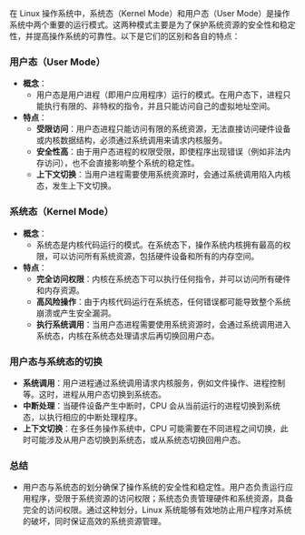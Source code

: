 在 Linux 操作系统中，系统态（Kernel Mode）和用户态（User Mode）是操作系统中两个重要的运行模式。这两种模式主要是为了保护系统资源的安全性和稳定性，并提高操作系统的可靠性。以下是它们的区别和各自的特点：

### **用户态（User Mode）**
- **概念**：
  - 用户态是用户进程（即用户应用程序）运行的模式。在用户态下，进程只能执行有限的、非特权的指令，并且只能访问自己的虚拟地址空间。
- **特点**：
  - **受限访问**：用户态进程只能访问有限的系统资源，无法直接访问硬件设备或内核数据结构，必须通过系统调用来请求内核服务。
  - **安全性高**：由于用户态进程的权限受限，即使程序出现错误（例如非法内存访问），也不会直接影响整个系统的稳定性。
  - **上下文切换**：当用户进程需要使用系统资源时，会通过系统调用陷入内核态，发生上下文切换。

### **系统态（Kernel Mode）**
- **概念**：
  - 系统态是内核代码运行的模式。在系统态下，操作系统内核拥有最高的权限，可以访问所有系统资源，包括硬件设备和所有的内存空间。
- **特点**：
  - **完全访问权限**：内核在系统态下可以执行任何指令，并可以访问所有硬件和内存资源。
  - **高风险操作**：由于内核代码运行在系统态，任何错误都可能导致整个系统崩溃或产生安全漏洞。
  - **执行系统调用**：当用户态进程需要使用系统资源时，会通过系统调用进入系统态，内核在系统态处理请求后再切换回用户态。

### **用户态与系统态的切换**
- **系统调用**：用户进程通过系统调用请求内核服务，例如文件操作、进程控制等。这时，进程从用户态切换到系统态。
- **中断处理**：当硬件设备产生中断时，CPU 会从当前运行的进程切换到系统态，以执行相应的中断处理程序。
- **上下文切换**：在多任务操作系统中，CPU 可能需要在不同进程之间切换，此时可能涉及从用户态切换到系统态，或从系统态切换回用户态。

### **总结**
- 用户态与系统态的划分确保了操作系统的安全性和稳定性。用户态负责运行应用程序，受限于系统资源的访问权限；系统态负责管理硬件和系统资源，具备完全的访问权限。通过这种划分，Linux 系统能够有效地防止用户程序对系统的破坏，同时保证高效的系统资源管理。